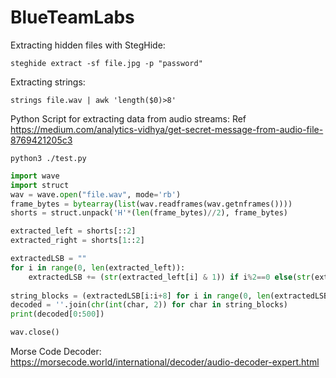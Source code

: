 # BlueTeamLabs


Extracting hidden files with StegHide:
``` 
steghide extract -sf file.jpg -p "password" 
```

Extracting strings:
``` 
strings file.wav | awk 'length($0)>8' 
```

Python Script for extracting data from audio streams:
Ref https://medium.com/analytics-vidhya/get-secret-message-from-audio-file-8769421205c3

``` python3 ./test.py ```

```python 
import wave
import struct
wav = wave.open("file.wav", mode='rb')
frame_bytes = bytearray(list(wav.readframes(wav.getnframes())))
shorts = struct.unpack('H'*(len(frame_bytes)//2), frame_bytes)

extracted_left = shorts[::2] 
extracted_right = shorts[1::2]

extractedLSB = ""
for i in range(0, len(extracted_left)):
    extractedLSB += (str(extracted_left[i] & 1)) if i%2==0 else(str(extracted_right[i] & 1))
    
string_blocks = (extractedLSB[i:i+8] for i in range(0, len(extractedLSB), 8))
decoded = ''.join(chr(int(char, 2)) for char in string_blocks)
print(decoded[0:500])

wav.close()
```

Morse Code Decoder:
https://morsecode.world/international/decoder/audio-decoder-expert.html